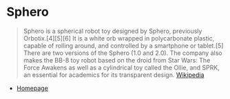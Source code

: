 # Sphero

> Sphero is a spherical robot toy designed by Sphero, previously Orbotix.[4][5][6] It is a white orb wrapped in polycarbonate plastic, capable of rolling around, and controlled by a smartphone or tablet.[5] There are two versions of the Sphero (1.0 and 2.0). The company also makes the BB-8 toy robot based on the droid from Star Wars: The Force Awakens as well as a cylindrical toy called the Ollie, and SPRK, an essential for academics for its transparent design. [Wikipedia](https://en.wikipedia.org/wiki/Sphero)

- [Homepage](http://www.sphero.com/)